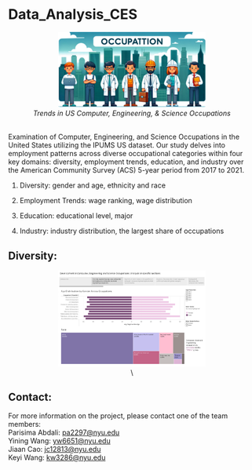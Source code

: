 # Data_Analysis_CES

<p align="center">
  <img src="poster.png" alt="Image Description" width="300"/>
  <br>
  <em>Trends in US Computer, Engineering, & Science Occupations</em>
</p>

\
Examination of Computer, Engineering, and Science Occupations in the United States utilizing the IPUMS US dataset. Our study delves into employment patterns across diverse occupational categories within four key domains: diversity, employment trends, education, and industry over the American Community Survey (ACS) 5-year period from 2017 to 2021.

1. Diversity: gender and age, ethnicity and race

2. Employment Trends: wage ranking, wage distribution

3. Education: educational level, major

4. Industry: industry distribution, the largest share of occupations 

## Diversity: 
<p align="center">
  <img src="Presentation/image2.png" alt="Image Description" width="300"/>
  <br>
\</p>





## Contact: 
For more information on the project, please contact one of the team members: <br>
Parisima Abdali: [pa2297@nyu.edu](mailto:pa2297@nyu.edu) <br>
Yining Wang: [yw6651@nyu.edu](mailto:yw6651@nyu.edu) <br>
Jiaan Cao: [jc12813@nyu.edu](mailto:jc12813@nyu.edu) <br>
Keyi Wang: [kw3286@nyu.edu](mailto:kw3286@nyu.edu)  <br>
